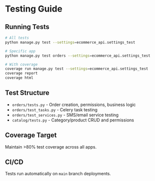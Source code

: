 # Testing Guide

## Running Tests

```bash
# All tests
python manage.py test --settings=ecommerce_api.settings_test

# Specific app
python manage.py test orders --settings=ecommerce_api.settings_test

# With coverage
coverage run manage.py test --settings=ecommerce_api.settings_test
coverage report
coverage html
```

## Test Structure

-   `orders/tests.py` - Order creation, permissions, business logic
-   `orders/test_tasks.py` - Celery task testing
-   `orders/test_services.py` - SMS/email service testing
-   `catalog/tests.py` - Category/product CRUD and permissions

## Coverage Target

Maintain >80% test coverage across all apps.

## CI/CD

Tests run automatically on `main` branch deployments.
